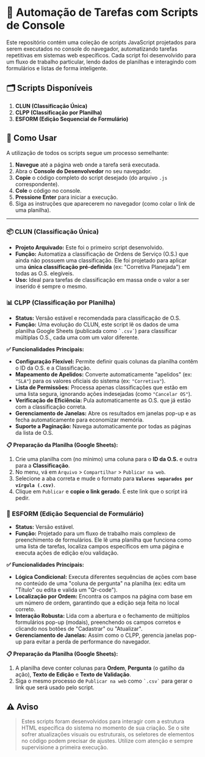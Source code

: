 # 🤖 Automação de Tarefas com Scripts de Console

Este repositório contém uma coleção de scripts JavaScript projetados para serem executados no console do navegador, automatizando tarefas repetitivas em sistemas web específicos. Cada script foi desenvolvido para um fluxo de trabalho particular, lendo dados de planilhas e interagindo com formulários e listas de forma inteligente.

## 🗂️ Scripts Disponíveis

1.  **CLUN (Classificação Única)**
2.  **CLPP (Classificação por Planilha)**
3.  **ESFORM (Edição Sequencial de Formulário)**

## 🚀 Como Usar

A utilização de todos os scripts segue um processo semelhante:

1.  **Navegue** até a página web onde a tarefa será executada.
2.  Abra o **Console do Desenvolvedor** no seu navegador.
3.  **Copie** o código completo do script desejado (do arquivo `.js` correspondente).
4.  **Cole** o código no console.
5.  **Pressione Enter** para iniciar a execução.
6.  Siga as instruções que aparecerem no navegador (como colar o link de uma planilha).

-----

### 📦 CLUN (Classificação Única)

  - **Projeto Arquivado:** Este foi o primeiro script desenvolvido.
  - **Função:** Automatiza a classificação de Ordens de Serviço (O.S.) que ainda não possuem uma classificação. Ele foi projetado para aplicar uma **única classificação pré-definida** (ex: "Corretiva Planejada") em todas as O.S. elegíveis.
  - **Uso:** Ideal para tarefas de classificação em massa onde o valor a ser inserido é sempre o mesmo.

### 📊 CLPP (Classificação por Planilha)

  - **Status:** Versão estável e recomendada para classificação de O.S.
  - **Função:** Uma evolução do CLUN, este script lê os dados de uma planilha Google Sheets (publicada como `` `.csv` ``) para classificar múltiplas O.S., cada uma com um valor diferente.

**✅ Funcionalidades Principais:**

  - **Configuração Flexível:** Permite definir quais colunas da planilha contêm o ID da O.S. e a Classificação.
  - **Mapeamento de Apelidos:** Converte automaticamente "apelidos" (ex: `"SLA"`) para os valores oficiais do sistema (ex: `"Corretiva"`).
  - **Lista de Permissões:** Processa apenas classificações que estão em uma lista segura, ignorando ações indesejadas (como `"Cancelar OS"`).
  - **Verificação de Eficiência:** Pula automaticamente as O.S. que já estão com a classificação correta.
  - **Gerenciamento de Janelas:** Abre os resultados em janelas pop-up e as fecha automaticamente para economizar memória.
  - **Suporte a Paginação:** Navega automaticamente por todas as páginas da lista de O.S.

**📋 Preparação da Planilha (Google Sheets):**

1.  Crie uma planilha com (no mínimo) uma coluna para o **ID da O.S.** e outra para a **Classificação**.
2.  No menu, vá em `Arquivo` \> `Compartilhar` \> `Publicar na web`.
3.  Selecione a aba correta e mude o formato para **`Valores separados por vírgula (.csv)`**.
4.  Clique em `Publicar` e **copie o link gerado**. É este link que o script irá pedir.

### 📝 ESFORM (Edição Sequencial de Formulário)

  - **Status:** Versão estável.
  - **Função:** Projetado para um fluxo de trabalho mais complexo de preenchimento de formulários. Ele lê uma planilha que funciona como uma lista de tarefas, localiza campos específicos em uma página e executa ações de edição e/ou validação.

**✅ Funcionalidades Principais:**

  - **Lógica Condicional:** Executa diferentes sequências de ações com base no conteúdo de uma "coluna de pergunta" na planilha (ex: edita um "Título" ou edita e valida um "Qr-code").
  - **Localização por Ordem:** Encontra os campos na página com base em um número de ordem, garantindo que a edição seja feita no local correto.
  - **Interação Robusta:** Lida com a abertura e o fechamento de múltiplos formulários pop-up (modais), preenchendo os campos corretos e clicando nos botões de "Cadastrar" ou "Atualizar".
  - **Gerenciamento de Janelas:** Assim como o CLPP, gerencia janelas pop-up para evitar a perda de performance do navegador.

**📋 Preparação da Planilha (Google Sheets):**

1.  A planilha deve conter colunas para **Ordem**, **Pergunta** (o gatilho da ação), **Texto de Edição** e **Texto de Validação**.
2.  Siga o mesmo processo de `Publicar na web` como `` `.csv` `` para gerar o link que será usado pelo script.

## ⚠️ Aviso

> Estes scripts foram desenvolvidos para interagir com a estrutura HTML específica do sistema no momento de sua criação. Se o site sofrer atualizações visuais ou estruturais, os seletores de elementos no código podem precisar de ajustes. Utilize com atenção e sempre supervisione a primeira execução.
